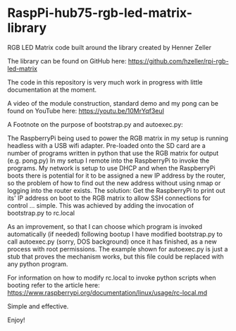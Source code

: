 # RaspPi-hub75-rgb-led-matrix-library

RGB LED Matrix code built around the library created by Henner Zeller

The library can be found on GitHub here: https://github.com/hzeller/rpi-rgb-led-matrix

The code in this repository is very much work in progress with little documentation at the moment.

A video of the module construction, standard demo and my pong can be found on YouTube here: https://youtu.be/10MrYqf3euI

A Footnote on the purpose of bootstrap.py and autoexec.py:

The RaspberryPi being used to power the RGB matrix in my setup is running headless with a USB wifi adapter.  Pre-loaded onto the SD card are a number of programs written in python that use the RGB matrix for output (e.g. pong.py)
In my setup I remote into the RaspberryPi to invoke the programs.
My network is setup to use DHCP and when the RaspberryPi boots there is potential for it to be assigned a new IP address by the router, so the problem of how to find out the new address without using nmap or logging into the router exists.
The solution: Get the RaspberryPi to print out its' IP address on boot to the RGB matrix to allow SSH connections for control ... simple.  This was achieved by adding the invocation of bootstrap.py to rc.local

As an improvement, so that I can choose which program is invoked automatically (if needed) following bootup I have modified bootstrap.py to call autoexec.py (sorry, DOS background) once it has finished, as a new process with root permissions.  The example shown for autoexec.py is just a stub that proves the mechanism works, but this file could be replaced with any python program.

For information on how to modify rc.local to invoke python scripts when booting refer to the article here: https://www.raspberrypi.org/documentation/linux/usage/rc-local.md

Simple and effective.

Enjoy!
